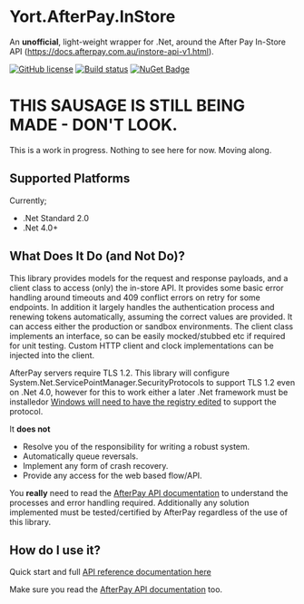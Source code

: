 # Yort.AfterPay.InStore
An **unofficial**, light-weight wrapper for .Net, around the After Pay In-Store API (https://docs.afterpay.com.au/instore-api-v1.html).

[![GitHub license](https://img.shields.io/github/license/mashape/apistatus.svg)](https://github.com/Yortw/Yort.AfterPay.InStore/blob/master/LICENSE.md) [![Build status](https://ci.appveyor.com/api/projects/status/waxmch4c6sm96vaa?svg=true)](https://ci.appveyor.com/project/Yortw/Yort.AfterPay.InStore) [![NuGet Badge](https://buildstats.info/nuget/Yort.AfterPay.InStore)](https://www.nuget.org/packages/Yort.AfterPay.InStore/)

# THIS SAUSAGE IS STILL BEING MADE - DON'T LOOK.
This is a work in progress. Nothing to see here for now. Moving along.

## Supported Platforms
Currently;

* .Net Standard 2.0
* .Net 4.0+

## What Does It Do (and Not Do)?
This library provides models for the request and response payloads, and a client class to access (only) the in-store API. It provides some basic error handling around timeouts and 409 conflict errors on retry for some endpoints. In addition it largely handles the authentication process and renewing tokens automatically, assuming the correct values are provided. It can access either the production or sandbox environments. The client class implements an interface, so can be easily mocked/stubbed etc if required for unit testing. Custom HTTP client and clock implementations can be injected into the client.

AfterPay servers require TLS 1.2. This library will configure System.Net.ServicePointManager.SecurityProtocols to support TLS 1.2 even on .Net 4.0, however for this to work either a later .Net framework must  be installedor [Windows will need to have the registry edited](https://stackoverflow.com/questions/33761919/tls-1-2-in-net-framework-4-0) to support the protocol.

It **does not** 
* Resolve you of the responsibility for writing a robust system.
* Automatically queue reversals.
* Implement any form of crash recovery.
* Provide any access for the web based flow/API.

You **really** need to read the [AfterPay API documentation](https://docs.afterpay.com.au/instore-api-v1.html) to understand the processes and error handling required. Additionally any solution implemented must be tested/certified by AfterPay regardless of the use of this library.

## How do I use it?

Quick start and full [API reference documentation here](docs/index.html)

Make sure you read the [AfterPay API documentation](https://docs.afterpay.com.au/instore-api-v1.html) too.


